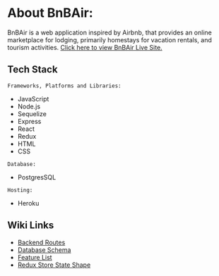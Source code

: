 # About BnBAir:

BnBAir is a web application inspired by Airbnb, that provides an online marketplace for lodging, primarily homestays for vacation rentals, and tourism activities. [Click here to view BnBAir Live Site.](https://bnbair-clone.herokuapp.com)

## Tech Stack

`Frameworks, Platforms and Libraries:`
* JavaScript
* Node.js
* Sequelize
* Express
* React
* Redux
* HTML
* CSS

`Database:`
* PostgresSQL

`Hosting:`
* Heroku

## Wiki Links
* [Backend Routes](/backend/README.md)
* [Database Schema](/backend/airbnb_dbdiagram.png)
* [Feature List](/README-feature-list.md)
* [Redux Store State Shape](/README-redux-state.md)